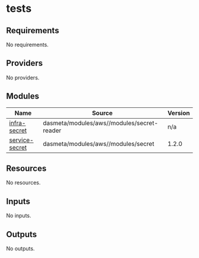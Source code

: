 # tests

<!-- BEGINNING OF PRE-COMMIT-TERRAFORM DOCS HOOK -->
## Requirements

No requirements.

## Providers

No providers.

## Modules

| Name | Source | Version |
|------|--------|---------|
| <a name="module_infra-secret"></a> [infra-secret](#module\_infra-secret) | dasmeta/modules/aws//modules/secret-reader | n/a |
| <a name="module_service-secret"></a> [service-secret](#module\_service-secret) | dasmeta/modules/aws//modules/secret | 1.2.0 |

## Resources

No resources.

## Inputs

No inputs.

## Outputs

No outputs.
<!-- END OF PRE-COMMIT-TERRAFORM DOCS HOOK -->
